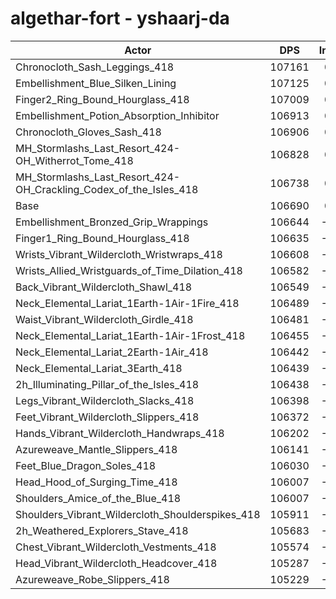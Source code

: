 # algethar-fort - yshaarj-da
| Actor | DPS | Increase |
|---|:---:|:---:|
|Chronocloth_Sash_Leggings_418|107161|0.44%|
|Embellishment_Blue_Silken_Lining|107125|0.41%|
|Finger2_Ring_Bound_Hourglass_418|107009|0.30%|
|Embellishment_Potion_Absorption_Inhibitor|106913|0.21%|
|Chronocloth_Gloves_Sash_418|106906|0.20%|
|MH_Stormlashs_Last_Resort_424-OH_Witherrot_Tome_418|106828|0.13%|
|MH_Stormlashs_Last_Resort_424-OH_Crackling_Codex_of_the_Isles_418|106738|0.04%|
|Base|106690|0.00%|
|Embellishment_Bronzed_Grip_Wrappings|106644|-0.04%|
|Finger1_Ring_Bound_Hourglass_418|106635|-0.05%|
|Wrists_Vibrant_Wildercloth_Wristwraps_418|106608|-0.08%|
|Wrists_Allied_Wristguards_of_Time_Dilation_418|106582|-0.10%|
|Back_Vibrant_Wildercloth_Shawl_418|106549|-0.13%|
|Neck_Elemental_Lariat_1Earth-1Air-1Fire_418|106489|-0.19%|
|Waist_Vibrant_Wildercloth_Girdle_418|106481|-0.20%|
|Neck_Elemental_Lariat_1Earth-1Air-1Frost_418|106455|-0.22%|
|Neck_Elemental_Lariat_2Earth-1Air_418|106442|-0.23%|
|Neck_Elemental_Lariat_3Earth_418|106439|-0.24%|
|2h_Illuminating_Pillar_of_the_Isles_418|106438|-0.24%|
|Legs_Vibrant_Wildercloth_Slacks_418|106398|-0.27%|
|Feet_Vibrant_Wildercloth_Slippers_418|106372|-0.30%|
|Hands_Vibrant_Wildercloth_Handwraps_418|106202|-0.46%|
|Azureweave_Mantle_Slippers_418|106141|-0.51%|
|Feet_Blue_Dragon_Soles_418|106030|-0.62%|
|Head_Hood_of_Surging_Time_418|106007|-0.64%|
|Shoulders_Amice_of_the_Blue_418|106007|-0.64%|
|Shoulders_Vibrant_Wildercloth_Shoulderspikes_418|105911|-0.73%|
|2h_Weathered_Explorers_Stave_418|105683|-0.94%|
|Chest_Vibrant_Wildercloth_Vestments_418|105574|-1.05%|
|Head_Vibrant_Wildercloth_Headcover_418|105287|-1.32%|
|Azureweave_Robe_Slippers_418|105229|-1.37%|
